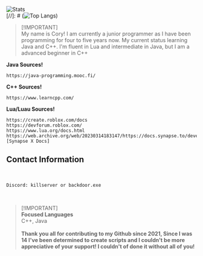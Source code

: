 ![Stats](https://github-readme-stats.vercel.app/api?username=Not-Kyle&show_icons=true&theme=midnight-purple&line_height=27) <br />
[//]: # (![Top Langs](https://github-readme-stats.vercel.app/api/top-langs/?username=Not-Kyle&layout=compact))

> [!IMPORTANT]\
> My name is Cory! I am currently a junior programmer as I have been programming for four to five years now. My current status learning Java and C++. I'm fluent in Lua and intermediate in Java, but I am a advanced beginner in C++

**Java Sources!**
```
https://java-programming.mooc.fi/
```
**C++ Sources!**
```
https://www.learncpp.com/
```
**Lua/Luau Sources!**
```
https://create.roblox.com/docs
https://devforum.roblox.com/
https://www.lua.org/docs.html
https://web.archive.org/web/20230314183147/https://docs.synapse.to/development/script_env.html [Synapse X Docs]
```
## Contact Information
<br />

```
Discord: killserver or backdoor.exe
```

<br />

> [!IMPORTANT]\
> **Focused Languages** <br />
>   C++, Java <br />
> <br />
> **Thank you all for contributing to my Github since 2021, Since I was 14 I've been determined to create scripts and I couldn't be more appreciative of your support! I couldn't of done it without all of you!** <br />

